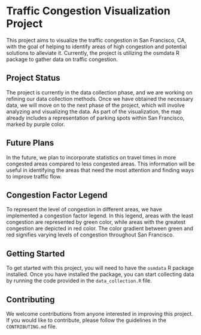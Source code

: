 # Traffic Congestion Visualization Project

This project aims to visualize the traffic congestion in San Francisco, CA, with the goal of helping to identify areas of high congestion and potential solutions to alleviate it. Currently, the project is utilizing the osmdata R package to gather data on traffic congestion.

## Project Status

The project is currently in the data collection phase, and we are working on refining our data collection methods. Once we have obtained the necessary data, we will move on to the next phase of the project, which will involve analyzing and visualizing the data. As part of the visualization, the map already includes a representation of parking spots within San Francisco, marked by purple color.

## Future Plans

In the future, we plan to incorporate statistics on travel times in more congested areas compared to less congested areas. This information will be useful in identifying the areas that need the most attention and finding ways to improve traffic flow.

## Congestion Factor Legend

To represent the level of congestion in different areas, we have implemented a congestion factor legend. In this legend, areas with the least congestion are represented by green color, while areas with the greatest congestion are depicted in red color. The color gradient between green and red signifies varying levels of congestion throughout San Francisco.

## Getting Started

To get started with this project, you will need to have the `osmdata` R package installed. Once you have installed the package, you can start collecting data by running the code provided in the `data_collection.R` file.

## Contributing

We welcome contributions from anyone interested in improving this project. If you would like to contribute, please follow the guidelines in the `CONTRIBUTING.md` file.


